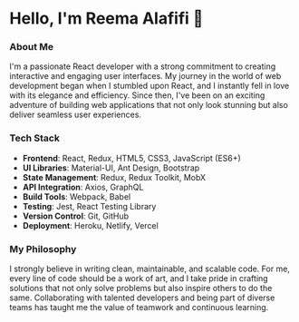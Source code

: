 # Hello, I'm Reema Alafifi 👋

### About Me

I'm a passionate React developer with a strong commitment to creating interactive and engaging user interfaces. My journey in the world of web development began when I stumbled upon React, and I instantly fell in love with its elegance and efficiency. Since then, I've been on an exciting adventure of building web applications that not only look stunning but also deliver seamless user experiences.

### Tech Stack

- **Frontend**: React, Redux, HTML5, CSS3, JavaScript (ES6+)
- **UI Libraries**: Material-UI, Ant Design, Bootstrap
- **State Management**: Redux, Redux Toolkit, MobX
- **API Integration**: Axios, GraphQL
- **Build Tools**: Webpack, Babel
- **Testing**: Jest, React Testing Library
- **Version Control**: Git, GitHub
- **Deployment**: Heroku, Netlify, Vercel

### My Philosophy

I strongly believe in writing clean, maintainable, and scalable code. For me, every line of code should be a work of art, and I take pride in crafting solutions that not only solve problems but also inspire others to do the same. Collaborating with talented developers and being part of diverse teams has taught me the value of teamwork and continuous learning.